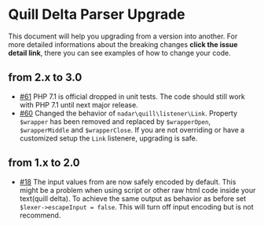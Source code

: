 # Quill Delta Parser Upgrade

This document will help you upgrading from a version into another. For more detailed informations about the breaking changes **click the issue detail link**, there you can see examples of how to change your code.

## from 2.x to 3.0

+ [#61](https://github.com/nadar/quill-delta-parser/pull/61) PHP 7.1 is official dropped in unit tests. The code should still work with PHP 7.1 until next major release.
+ [#60](https://github.com/nadar/quill-delta-parser/pull/60) Changed the behavior of `nadar\quill\listener\Link`. Property `$wrapper` has been removed and replaced by `$wrapperOpen`, `$wrapperMiddle` and `$wrapperClose`. If you are not overriding or have a customized setup the `Link` listenere, upgrading is safe.

## from 1.x to 2.0

+ [#18](https://github.com/nadar/quill-delta-parser/issues/18) The input values from are now safely encoded by default. This might be a problem when using script or other raw html code inside your text(quill delta). To achieve the same output as behavior as before set `$lexer->escapeInput = false`. This will turn off input encoding but is not recommend.